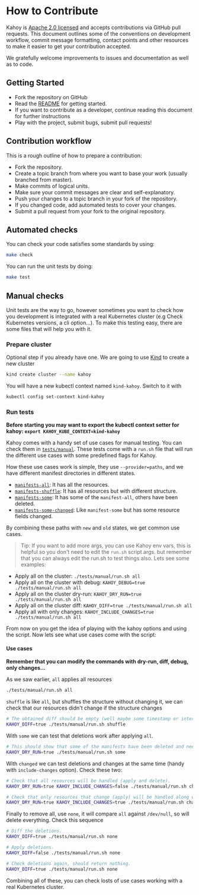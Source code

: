 # How to Contribute

Kahoy is [Apache 2.0 licensed](LICENSE) and accepts contributions via GitHub
pull requests. This document outlines some of the conventions on development
workflow, commit message formatting, contact points and other resources to make
it easier to get your contribution accepted.

We gratefully welcome improvements to issues and documentation as well as to code.

## Getting Started

- Fork the repository on GitHub
- Read the [README](README.md#key-getting-started) for getting started.
- If you want to contribute as a developer, continue reading this document for further instructions
- Play with the project, submit bugs, submit pull requests!

## Contribution workflow

This is a rough outline of how to prepare a contribution:

- Fork the repository.
- Create a topic branch from where you want to base your work (usually branched from master).
- Make commits of logical units.
- Make sure your commit messages are clear and self-explanatory.
- Push your changes to a topic branch in your fork of the repository.
- If you changed code, add automated tests to cover your changes.
- Submit a pull request from your fork to the original repository.

## Automated checks

You can check your code satisfies some standards by using:

```bash
make check
```

You can run the unit tests by doing:

```bash
make test
```

## Manual checks

Unit tests are the way to go, however sometimes you want to check how you development is integrated with a real Kubernetes cluster (e.g Check Kubernetes versions, a cli option...). To make this testing easy, there are some files that will help you with it.

### Prepare cluster

Optional step if you already have one. We are going to use [Kind] to create a new cluster

```bash
kind create cluster --name kahoy
```

You will have a new kubectl context named `kind-kahoy`. Switch to it with

```bash
kubectl config set-context kind-kahoy
```

### Run tests

**Before starting you may want to export the kubectl context setter for kahoy: `export KAHOY_KUBE_CONTEXT=kind-kahoy`**

Kahoy comes with a handy set of use cases for manual testing. You can check them in [`tests/manual`][manual-tests]. These tests come with a `run.sh` file that will run the different use cases with some predefined flags for Kahoy.

How these use cases work is simple, they use `--provider=paths`, and we have different manifest directories in different states.

- [`manifests-all`][manifests-all]: It has all the resources.
- [`manifests-shuffle`][manifests-shuffle]: It has all resources but with different structure.
- [`manifests-some`][manifests-some]: It has some of the `manifest-all`, others have been deleted.
- [`manifests-some-changed`][manifests-some-changed]: Like `manifest-some` but has some resource fields changed.

By combining these paths with `new` and `old` states, we get common use cases.

> Tip: If you want to add more args, you can use Kahoy env vars, this is helpful so you don't need to edit the `run.sh` script args. but remember that you can always edit the run.sh to test things also. Lets see some examples:

- Apply all on the cluster: `./tests/manual/run.sh all`
- Apply all on the cluster with debug: `KAHOY_DEBUG=true ./tests/manual/run.sh all`
- Apply all on the cluster dry-run: `KAHOY_DRY_RUN=true ./tests/manual/run.sh all`
- Apply all on the cluster diff: `KAHOY_DIFF=true ./tests/manual/run.sh all`
- Apply all with only changes: `KAHOY_INCLUDE_CHANGES=true ./tests/manual/run.sh all`

From now on you get the idea of playing with the kahoy options and using the script. Now lets see what use cases come with the script:

#### Use cases

**Remember that you can modify the commands with dry-run, diff, debug, only changes...**

As we saw earlier, `all` applies all resources

```bash
./tests/manual/run.sh all
```

`shuffle` is like `all`, but shuffles the structure without changing it, we can check that our resources didn't change if the structure changes

```bash
# The obtained diff should be empty (well maybe some timestamp or internal managed field of Kubernetes).
KAHOY_DIFF=true ./tests/manual/run.sh shuffle
```

With `some` we can test that deletions work after applying `all`.

```bash
# This should show that some of the manifests have been deleted and needs to be deleted from the cluster.
KAHOY_DRY_RUN=true ./tests/manual/run.sh some
```

With `changed` we can test deletions and changes at the same time (handy with `include-changes` option). Check these two:

```bash
# Check that all resources will be handled (apply and delete).
KAHOY_DRY_RUN=true KAHOY_INCLUDE_CHANGES=false ./tests/manual/run.sh changed

# Check that only resources that change (apply) will be handled along with the ones to be deleted.
KAHOY_DRY_RUN=true KAHOY_INCLUDE_CHANGES=true ./tests/manual/run.sh changed
```

Finally to remove all, use `none`, it will compare `all` against `/dev/null`, so will delete everything. Check this sequence

```bash
# Diff the deletions.
KAHOY_DIFF=true ./tests/manual/run.sh none

# Apply deletions.
KAHOY_DIFF=false ./tests/manual/run.sh none

# Check deletions again, should return nothing.
KAHOY_DIFF=true ./tests/manual/run.sh none
```

Combining all of these, you can check losts of use cases working with a real Kubernetes cluster.

[kind]: https://github.com/kubernetes-sigs/kind
[manual-tests]: tests/manual
[manifests-all]: tests/manual/manifests-all
[manifests-shuffle]: tests/manual/manifests-shuffle
[manifests-some]: tests/manual/manifests-some
[manifests-some-changed]: tests/manual/manifests-some-changed
